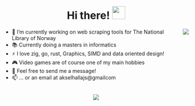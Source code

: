 <div align="center">
   <h1>Hi there! <img src="https://media.giphy.com/media/hvRJCLFzcasrR4ia7z/giphy.gif" width="35px"></h1>
</div>

<img align="right" src="https://github-readme-stats.vercel.app/api?username=avokadoen&count_private=true&show_icons=true&hide_title=true&hide=stars" />

- 🔭 I’m currently working on web scraping tools for The National Library of Norway
- 📚 Currently doing a masters in informatics 
- ⚡ I love zig, go, rust, Graphics, SIMD and data oriented design!
- 🎮 Video games are of course one of my main hobbies 
- 💬 Feel free to send me a message!
- 📫 ... or an email at akselhallajs@gmailcom

<br>

<div align="center">
   <img src="https://github-profile-trophy.vercel.app/?username=avokadoen&theme=flat&no-frame=true&margin-w=30" />
</div>
